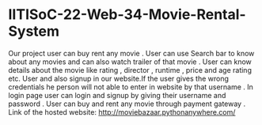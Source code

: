 # IITISoC-22-Web-34-Movie-Rental-System
Our project user can buy rent any movie . User can use Search bar to know about any movies and can also watch trailer of that movie . User can know details about the movie like rating , director , runtime , price and age rating etc. User and also signup in our website.If the user gives the wrong credentials he person will not able to enter in website by that username . In login page user can login and signup by giving their username and password . User can buy and rent any movie through payment gateway . Link of the hosted website: http://moviebazaar.pythonanywhere.com/
